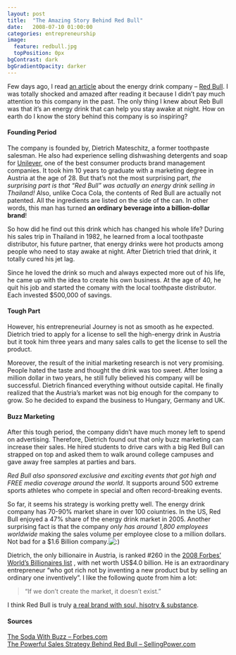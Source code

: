 ```yaml
---
layout: post
title:  "The Amazing Story Behind Red Bull"
date:   2008-07-10 01:00:00
categories: entrepreneurship
image:
  feature: redbull.jpg
  topPosition: 0px
bgContrast: dark
bgGradientOpacity: darker
---
```


Few days ago, I read [an article](http://pdfmenot.com/view/http://www.redbull.com/images/historysection/pdf/1/Selling_Power_DM_Sept.pdf) about the energy drink company – [Red Bull](http://www.redbull.com). I was totally shocked and amazed after reading it because I didn’t pay much attention to this company in the past. The only thing I knew about Reb Bull was that it’s an energy drink that can help you stay awake at night. How on earth do I know the story behind this company is so inspiring?  

#### Founding Period

The company is founded by, Dietrich Mateschitz, a former toothpaste salesman. He also had experience selling dishwashing detergents and soap for [Unilever](http://en.wikipedia.org/wiki/Unilever), one of the best consumer products brand management companies. It took him 10 years to graduate with a marketing degree in Austria at the age of 28\. But that’s not the most surprising part, _the surprising part is that “Red Bull” was actually an energy drink selling in Thailand!_ Also, unlike Coca Cola, the contents of Red Bull are actually not patented. All the ingredients are listed on the side of the can. In other words, this man has turned **an ordinary beverage into a billion-dollar brand**!

So how did he find out this drink which has changed his whole life? During his sales trip in Thailand in 1982, he learned from a local toothpaste distributor, his future partner, that energy drinks were hot products among people who need to stay awake at night. After Dietrich tried that drink, it totally cured his jet lag.

Since he loved the drink so much and always expected more out of his life, he came up with the idea to create his own business. At the age of 40, he quit his job and started the comany with the local toothpaste distributor. Each invested $500,000 of savings.

#### Tough Part

However, his entrepreneurial Journey is not as smooth as he expected. Dietrich tried to apply for a license to sell the high-energy drink in Austria but it took him three years and many sales calls to get the license to sell the product.

Moreover, the result of the initial marketing research is not very promising. People hated the taste and thought the drink was too sweet. After losing a million dollar in two years, he still fully believed his company will be successful. Dietrich financed everything without outside capital. He finally realized that the Austria’s market was not big enough for the company to grow. So he decided to expand the business to Hungary, Germany and UK.

#### Buzz Marketing

After this tough period, the company didn’t have much money left to spend on advertising. Therefore, Dietrich found out that only buzz marketing can increase their sales. He hired students to drive cars with a big Red Bull can strapped on top and asked them to walk around college campuses and gave away free samples at parties and bars.

_Red Bull also sponsored exclusive and exciting events that got high and FREE media coverage around the world_. It supports around 500 extreme sports athletes who compete in special and often record-breaking events.

So far, it seems his strategy is working pretty well. The energy drink company has 70-90% market share in over 100 coiuntries. In the US, Red Bull enjoyed a 47% share of the energy drink market in 2005\. Another surprising fact is that the company _only has around 1,800 employees worldwide_ making the sales volume per employee close to a million dollars. Not bad for a $1.6 Billion company.![:)](http://aneverendingdream.com/wp-includes/images/smilies/simple-smile.png)

Dietrich, the only billionaire in Austria, is ranked #260 in the [2008 Forbes’ World’s Billionaires list](http://www.forbes.com/lists/2008/10/billionaires08_Dietrich-Mateschitz_DGAD.html) , with net worth US$4.0 billion. He is an extraordinary entrepreneur “who got rich not by inventing a new product but by selling an ordinary one inventively”. I like the following quote from him a lot:

> “If we don’t create the market, it doesn’t exist.”

I think Red Bull is truly [a real brand with soul, hisotry & substance](http://hardknoxlife.wordpress.com/2008/06/13/can-pg-build-real-brands-with-soul-history-substance/).

#### Sources

[The Soda With Buzz – Forbes.com](http://www.forbes.com/forbes/2005/0328/126.html)  
 [The Powerful Sales Strategy Behind Red Bull – SellingPower.com](http://pdfmenot.com/view/http://www.redbull.com/images/historysection/pdf/1/Selling_Power_DM_Sept.pdf)
